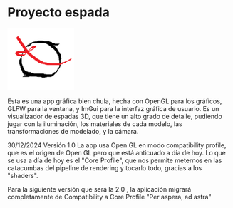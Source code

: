 # Proyecto espada
<img width="150" alt="logo proyecto" src="imagenes/espada.png">

Esta es una app gráfica bien chula, hecha con OpenGL para los gráficos, GLFW para la ventana, y ImGui para la 
interfaz gráfica de usuario. Es un visualizador de espadas 3D, que tiene un alto grado de detalle,
pudiendo jugar con la iluminación, los materiales de cada modelo, las transformaciones de modelado, y la cámara.

30/12/2024
Versión 1.0
La app usa Open GL en modo compatibility profile, que es el origen de Open GL pero que está anticuado a día de hoy.
Lo que se usa a día de hoy es el "Core Profile", que nos permite meternos en las catacumbas del pipeline de rendering y tocarlo todo,
gracias a los "shaders".

Para la siguiente versión que será la 2.0 , la aplicación migrará completamente de Compatibility a Core Profile
"Per aspera, ad astra"